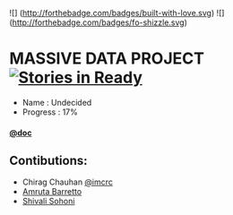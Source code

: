 ![] (http://forthebadge.com/badges/built-with-love.svg)
![] (http://forthebadge.com/badges/fo-shizzle.svg)


MASSIVE DATA PROJECT  [![Stories in Ready](https://badge.waffle.io/crc442/massive-data-buzz.png?label=ready&title=Ready)](https://waffle.io/crc442/massive-data-buzz)
===================

- Name : Undecided
- Progress : 17%


#### [@doc](https://docs.google.com/a/nyu.edu/document/d/1P9DbT8kY1V2rbHVhRKNeg7vVxDurw1RVD0KoUqeJF6g)


Contibutions:
------------

- Chirag Chauhan [@imcrc](http://twitter.com/imcrc)
- [Amruta Barretto](http://www.github.com/amrutabarretto)
- [Shivali Sohoni](http://www.github.com/shivalisohoni)

